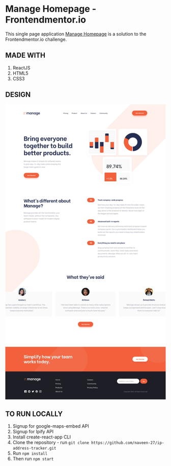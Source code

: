 # Manage Homepage - Frontendmentor.io

This single page application [Manage Homepage](https://manage-homepage.vercel.app/) is a solution to the Frontendmentor.io challenge.

## MADE WITH

1. ReactJS
2. HTML5
3. CSS3

## DESIGN

![Design preview for the Manage Homepage coding challenge](desktop-design.jpg)

## TO RUN LOCALLY

1. Signup for google-maps-embed API
1. Signup for Ipify API
1. Install create-react-app CLI
1. Clone the repository - run `git clone https://github.com/naveen-27/ip-address-tracker.git`
1. Run `npm install`
1. Then run `npm start`
